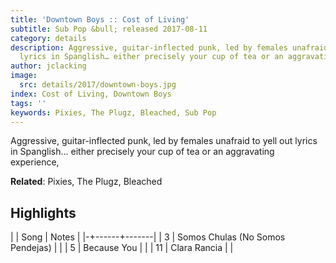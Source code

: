 ```yaml
---
title: 'Downtown Boys :: Cost of Living'
subtitle: Sub Pop &bull; released 2017-08-11
category: details
description: Aggressive, guitar-inflected punk, led by females unafraid to yell out
  lyrics in Spanglish… either precisely your cup of tea or an aggravating experience,
author: jclacking
image:
  src: details/2017/downtown-boys.jpg
index: Cost of Living, Downtown Boys
tags: ''
keywords: Pixies, The Plugz, Bleached, Sub Pop
---
```

Aggressive, guitar-inflected punk, led by females unafraid to yell out lyrics in Spanglish… either precisely your cup of tea or an aggravating experience,<!--more-->

**Related**: Pixies, The Plugz, Bleached

## Highlights

| | Song | Notes |
|-+------+-------|
| 3 | Somos Chulas (No Somos Pendejas) |  |
| 5 | Because You |  |
| 11 | Clara Rancia |  |

